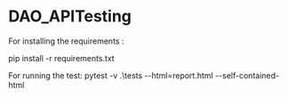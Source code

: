 # DAO_APITesting

For installing the requirements :

pip install -r requirements.txt

For running the test: 
pytest -v  .\tests --html=report.html --self-contained-html
